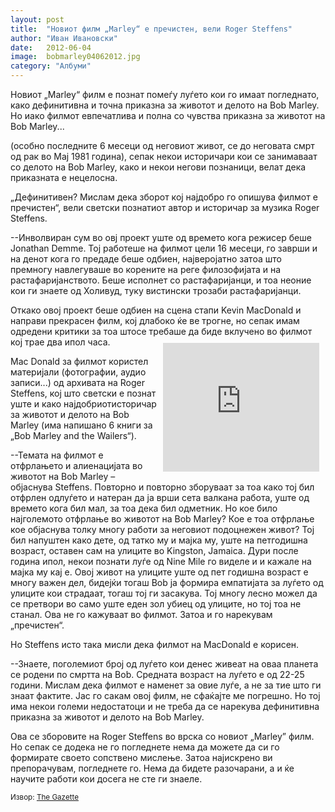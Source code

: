 ```yaml
---
layout: post
title:  "Новиот филм „Marley“ е пречистен, вели Roger Steffens"
author: "Иван Ивановски"
date:   2012-06-04
image:  bobmarley04062012.jpg
category: "Албуми"
---
```


Новиот „Marley“ филм е познат помеѓу луѓето кои го имаат погледнато, како дефинитивна и точна приказна за животот и 
делото на Bob Marley. Но иако филмот евпечатлива и полна со чувства приказна за животот на Bob Marley...

(особно последните 6 месеци од неговиот живот, се до неговата смрт од рак во Мај 1981 година), сепак некои историчари 
кои се занимаваат со делото на Bob Marley, како и некои негови познаници, велат дека приказната е нецелосна.

„Дефинитивен? Мислам дека зборот кој најдобро го опишува филмот е пречистен“, вели светски познатиот автор и историчар 
за музика Roger Steffens.

--Инволвиран сум во овј проект уште од времето кога режисер беше Jonathan Demme. Тој работеше на филмот цели 16 месеци, 
го заврши и на денот кога го предаде беше одбиен, најверојатно затоа што премногу навлегуваше во корените на реге 
филозофијата и на растафаријанството. Беше исполнет со растафаријанци, и тоа неоние кои ги знаете од Холивуд, туку 
вистински трозаби растафаријанци.

<p>Откако овој проект беше одбиен на сцена стапи Kevin MacDonald и направи прекрасен филм, кој длабоко ќе ве трогне, но 
сепак имам одредени критики за тоа штосе требаше да биде вклучено во филмот кој трае два ипол часа.
<iframe width="250" height="206" src="https://www.youtube.com/embed/VSvXlZlm6Zg" frameborder="0" allowfullscreen  style="float: right; margin: 10px;"></iframe>
</p>

Mac Donald за филмот користел материјали (фотографии, аудио записи...) од архивата на Roger Steffens, кој што светски е 
познат уште и како најдобриотисторичар за животот и делото на Bob Marley (има напишано 6 книги за „Bob Marley and the 
Wailers“).

--Темата на филмот е отфрлањето и алиенацијата во животот на Bob Marley – објаснува Steffens. Повторно и повторно 
зборуваат за тоа како тој бил отфрлен одлуѓето и натеран да ја врши сета валкана работа, уште од времето кога бил мал, 
за тоа дека бил одметник. Но кое било најголемото отфрлање во животот на Bob Marley? Кое е тоа отфрлање кое објаснува 
толку многу работи за неговиот подоцнежен живот? Тој бил напуштен како дете, од татко му и мајка му, уште на петгодишна 
возраст, оставен сам на улиците во Kingston, Jamaica. Дури после година ипол, некои познати луѓе од Nine Mile го виделе 
и и кажале на мајка му кај е. Овој живот на улиците уште од пет годишна возраст е многу важен дел, бидејќи тогаш Bob ја 
формира емпатијата за луѓето од улиците кои страдаат, тогаш тој ги засакува. Тој многу лесно можел да се претвори во 
само уште еден зол убиец од улиците, но тој тоа не станал. Ова не го кажуваат во филмот. Затоа и го нарекувам 
„пречистен“.

Но Steffens исто така мисли дека филмот на MacDonald е корисен.

--Знаете, поголемиот број од луѓето кои денес живеат на оваа планета се родени по смртта на Bob. Средната возраст на 
луѓето е од 22-25 години. Мислам дека филмот е наменет за овие луѓе, а не за тие што ги знаат фактите. Јас го сакам 
овој филм, не сфаќајте ме погрешно. Но тој има некои големи недостатоци и не треба да се нарекува дефинитивна приказна 
за животот и делото на Bob Marley.

Ова се зборовите на Roger Steffens во врска со новиот „Marley” филм. Но сепак се додека не го погледнете нема да можете 
да си го формирате своето сопствено мислење. Затоа најискрено ви препорачувам, погледнете го. Нема да бидете разочарани, 
а и ќе научите работи кои досега не сте ги знаеле.

<small>Извор: [The Gazette](http://0.mk/fe848)</small>
